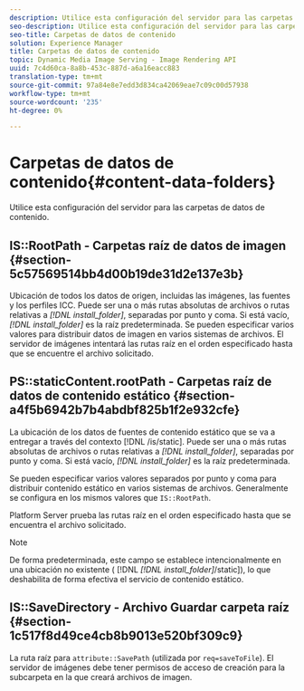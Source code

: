 ```yaml
---
description: Utilice esta configuración del servidor para las carpetas de datos de contenido.
seo-description: Utilice esta configuración del servidor para las carpetas de datos de contenido.
seo-title: Carpetas de datos de contenido
solution: Experience Manager
title: Carpetas de datos de contenido
topic: Dynamic Media Image Serving - Image Rendering API
uuid: 7c4d60ca-8a8b-453c-887d-a6a16eacc883
translation-type: tm+mt
source-git-commit: 97a84e8e7edd3d834ca42069eae7c09c00d57938
workflow-type: tm+mt
source-wordcount: '235'
ht-degree: 0%

---
```



# Carpetas de datos de contenido{#content-data-folders}

Utilice esta configuración del servidor para las carpetas de datos de contenido.

## IS::RootPath - Carpetas raíz de datos de imagen {#section-5c57569514bb4d00b19de31d2e137e3b}

Ubicación de todos los datos de origen, incluidas las imágenes, las fuentes y los perfiles ICC. Puede ser una o más rutas absolutas de archivos o rutas relativas a *[!DNL install_folder]*, separadas por punto y coma. Si está vacío, *[!DNL install_folder]* es la raíz predeterminada. Se pueden especificar varios valores para distribuir datos de imagen en varios sistemas de archivos. El servidor de imágenes intentará las rutas raíz en el orden especificado hasta que se encuentre el archivo solicitado.

## PS::staticContent.rootPath - Carpetas raíz de datos de contenido estático {#section-a4f5b6942b7b4abdbf825b1f2e932cfe}

La ubicación de los datos de fuentes de contenido estático que se va a entregar a través del contexto [!DNL /is/static]. Puede ser una o más rutas absolutas de archivos o rutas relativas a *[!DNL install_folder]*, separadas por punto y coma. Si está vacío, *[!DNL install_folder]* es la raíz predeterminada.

Se pueden especificar varios valores separados por punto y coma para distribuir contenido estático en varios sistemas de archivos. Generalmente se configura en los mismos valores que `IS::RootPath`.

Platform Server prueba las rutas raíz en el orden especificado hasta que se encuentra el archivo solicitado.

>[!NOTE]
>
>De forma predeterminada, este campo se establece intencionalmente en una ubicación no existente ( [!DNL *[!DNL install_folder]*/static]), lo que deshabilita de forma efectiva el servicio de contenido estático.

## IS::SaveDirectory - Archivo Guardar carpeta raíz {#section-1c517f8d49ce4cb8b9013e520bf309c9}

La ruta raíz para `attribute::SavePath` (utilizada por `req=saveToFile`). El servidor de imágenes debe tener permisos de acceso de creación para la subcarpeta en la que creará archivos de imagen.
